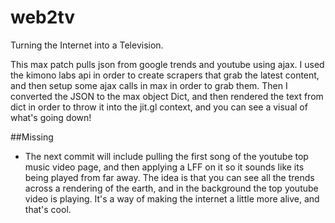 # web2tv
Turning the Internet into a Television.

This max patch pulls json from google trends and youtube using ajax.
I used the kimono labs api in order to create scrapers that grab the latest content, and then setup some ajax
calls in max in order to grab them. Then I converted the JSON to the max object Dict, and then rendered the text
from dict in order to throw it into the jit.gl context, and you can see a visual of what's going down!

##Missing
- The next commit will include pulling the first song of the youtube top music video page, and then applying a LFF on it so it sounds like its being played from far away. The idea is that you can see all the trends across a rendering of the earth, and in the background the top youtube video is playing. It's a way of making the internet a little more alive, and that's cool.


